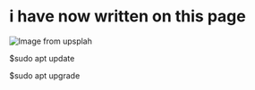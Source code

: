 # <h1>i have now written on this page
![Image from upsplah](https://images.unsplash.com/photo-1702396490992-9db81a33271f?q=80&w=1932&auto=format&fit=crop&ixlib=rb-4.0.3&ixid=M3wxMjA3fDB8MHxwaG90by1wYWdlfHx8fGVufDB8fHx8fA%3D%3D)


$sudo apt update

$sudo apt upgrade

